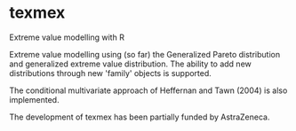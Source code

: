 texmex
======

Extreme value modelling with R

Extreme value modelling using (so far) the Generalized Pareto distribution and generalized
extreme value distribution. The ability to add new distributions through new 'family' objects
is supported.

The conditional multivariate approach of Heffernan and Tawn (2004) is also implemented.

The development of texmex has been partially funded by AstraZeneca.
